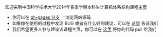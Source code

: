 欢迎来到中国科学技术大学2014年春季学期本科生计算机体系结构课程[主页](http://hazirguo.github.io/ca2014/)

* 你可以在 [gh-pages 分支](https://github.com/hazirguo/ca2014/tree/gh-pages) 上浏览网站源码
* 如果你在使用的过程中发现 BUG 或者有什么好的建议，可以在 [这里](https://github.com/hazirguo/ca2014/issues) 告诉我们
* 我们希望更多人参与建设该课程主页，你可以在 [这里](https://github.com/hazirguo/ca2014/pulls) 将你的代码 pull 给我们
